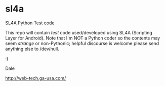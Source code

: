 sl4a
====

SL4A Python Test code

This repo will contain *test* code used/developed using SL4A (Scripting Layer for Android).
Note that I'm NOT a Python coder so the contents may seem *strange* or non-Pythonic; helpful discourse is welcome please send anything else to /dev/null.

:)

Dale

http://web-tech.ga-usa.com/

